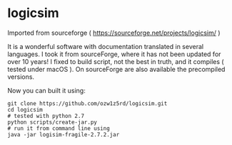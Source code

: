 # logicsim

Imported from sourceforge (  https://sourceforge.net/projects/logicsim/ ) 

It is a wonderful software with documentation translated in several languages. I took it from sourceForge, where it has not been updated for over 10 years! I fixed to build script, not the best in truth, and it compiles ( tested under macOS ).
On sourceForge are also available the precompiled versions.

Now you can built it using: 

```
git clone https://github.com/ozw1z5rd/logicsim.git
cd logicsim
# tested with python 2.7
python scripts/create-jar.py
# run it from command line using
java -jar logisim-fragile-2.7.2.jar
```
